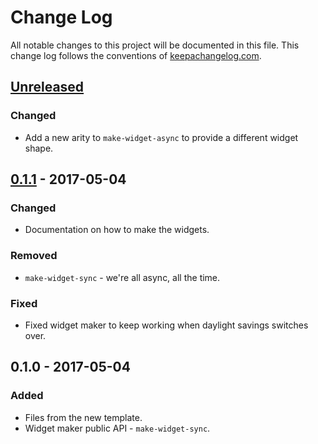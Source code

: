 # Change Log
All notable changes to this project will be documented in this file. This change log follows the conventions of [keepachangelog.com](http://keepachangelog.com/).

## [Unreleased]
### Changed
- Add a new arity to `make-widget-async` to provide a different widget shape.

## [0.1.1] - 2017-05-04
### Changed
- Documentation on how to make the widgets.

### Removed
- `make-widget-sync` - we're all async, all the time.

### Fixed
- Fixed widget maker to keep working when daylight savings switches over.

## 0.1.0 - 2017-05-04
### Added
- Files from the new template.
- Widget maker public API - `make-widget-sync`.

[Unreleased]: https://github.com/your-name/ld-anchoring/compare/0.1.1...HEAD
[0.1.1]: https://github.com/your-name/ld-anchoring/compare/0.1.0...0.1.1
